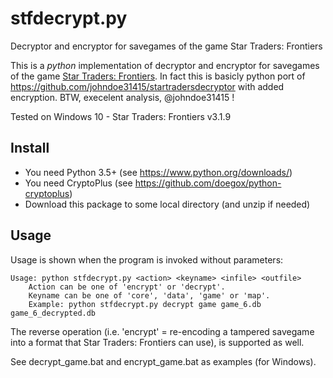 # stfdecrypt.py
Decryptor and encryptor for savegames of the game Star Traders: Frontiers

This is a *python* implementation of decryptor and encryptor for savegames of the game 
[Star Traders: Frontiers](https://store.steampowered.com/app/335620/Star_Traders_Frontiers/).
In fact this is basicly python port of https://github.com/johndoe31415/startradersdecryptor 
with added encryption. BTW, execelent analysis, @johndoe31415 !

Tested on Windows 10 - Star Traders: Frontiers v3.1.9

## Install
* You need Python 3.5+ (see https://www.python.org/downloads/)
* You need CryptoPlus (see https://github.com/doegox/python-cryptoplus)
* Download this package to some local directory (and unzip if needed)

## Usage
Usage is shown when the program is invoked without parameters:

```
Usage: python stfdecrypt.py <action> <keyname> <infile> <outfile>
	Action can be one of 'encrypt' or 'decrypt'.
	Keyname can be one of 'core', 'data', 'game' or 'map'.
	Example: python stfdecrypt.py decrypt game game_6.db game_6_decrypted.db
```

The reverse operation (i.e. 'encrypt' = re-encoding a tampered savegame into a
format that Star Traders: Frontiers can use), is supported as well.

See decrypt_game.bat and encrypt_game.bat as examples (for Windows).
